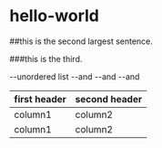 # hello-world

##this is the second largest sentence.

###this is the third.

--unordered list
--and
--and
--and

| first header | second header |
|--------------|---------------|
|    column1   |    column2    |
|   column1    |   column2    |
